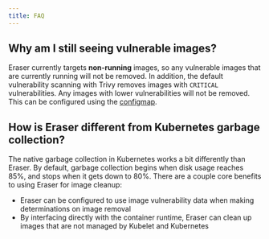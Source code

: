 ```yaml
---
title: FAQ
---
```

## Why am I still seeing vulnerable images?
Eraser currently targets **non-running** images, so any vulnerable images that are currently running will not be removed. In addition, the default vulnerability scanning with Trivy removes images with `CRITICAL` vulnerabilities. Any images with lower vulnerabilities will not be removed. This can be configured using the [configmap](https://azure.github.io/eraser/docs/customization#scanner-options).

## How is Eraser different from Kubernetes garbage collection?
The native garbage collection in Kubernetes works a bit differently than Eraser. By default, garbage collection begins when disk usage reaches 85%, and stops when it gets down to 80%. There are a couple core benefits to using Eraser for image cleanup:
* Eraser can be configured to use image vulnerability data when making determinations on image removal
* By interfacing directly with the container runtime, Eraser can  clean up images that are not managed by Kubelet and Kubernetes
